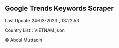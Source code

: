 

## Google Trends Keywords Scraper 
 
Last Update 24-03-2023 , 13:22:53

Country List :
VIETNAM.json



© Abdul Muttaqin 
